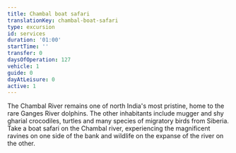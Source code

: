 ```yaml
---
title: Chambal boat safari
translationKey: chambal-boat-safari
type: excursion
id: services
duration: '01:00'
startTime: ''
transfer: 0
daysOfOperation: 127
vehicle: 1
guide: 0
dayAtLeisure: 0
active: 1
---
```

The Chambal River remains one of north India's most pristine, home to the rare Ganges River dolphins. The other inhabitants include mugger and shy gharial crocodiles, turtles and many species of migratory birds from Siberia. Take a boat safari on the Chambal river, experiencing the magnificent ravines on one side of the bank and wildlife on the expanse of the river on the other.